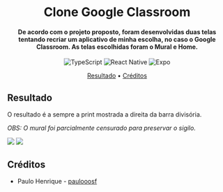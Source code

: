 <h1 align="center">Clone Google Classroom</h1>
<h4 align="center">De acordo com o projeto proposto, foram desenvolvidas duas telas tentando recriar um aplicativo de minha escolha, no caso o Google Classroom.
As telas escolhidas foram o Mural e Home.
</h4>
<p align="center">
  <img alt="TypeScript" src="https://img.shields.io/badge/TYPESCRIPT-%233178C6?style=for-the-badge&logo=typescript&logoColor=%233178C6&labelColor=black">
  <img alt="React Native" src="https://img.shields.io/badge/react%20native-%2361DAFB?style=for-the-badge&logo=react&labelColor=black&color=%2361DAFB">
  <img alt="Expo" src="https://img.shields.io/badge/expo-%23000020?style=for-the-badge&logo=expo&logoColor=%23000020&labelColor=white&color=%23000020">
</p>
<p align="center">
  <a href="#resultado">Resultado</a> •
  <a href="#créditos">Créditos</a>
</p>

## Resultado
O resultado é a sempre a print mostrada a direita da barra divisória.

_OBS: O mural foi parcialmente censurado para preservar o sigilo._

<img src="https://i.imgur.com/DaP7GAQ.png"/>
<img src="https://i.imgur.com/8pJOoqq.png"/>

## Créditos
- Paulo Henrique - [paulooosf](http://github.com/paulooosf)
